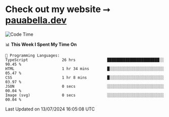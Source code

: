 # Check out my website ⭢ [pauabella.dev](https://pauabella.dev)

<!--START_SECTION:waka-->
![Code Time](http://img.shields.io/badge/Code%20Time-3%2C562%20hrs%202%20mins-blue)

📊 **This Week I Spent My Time On** 

```text
💬 Programming Languages: 
TypeScript               26 hrs              ███████████████████████░░   90.45 % 
HTML                     1 hr 34 mins        █░░░░░░░░░░░░░░░░░░░░░░░░   05.47 % 
CSS                      1 hr 8 mins         █░░░░░░░░░░░░░░░░░░░░░░░░   03.97 % 
JSON                     0 secs              ░░░░░░░░░░░░░░░░░░░░░░░░░   00.04 % 
Image (svg)              0 secs              ░░░░░░░░░░░░░░░░░░░░░░░░░   00.04 % 
```


 Last Updated on 13/07/2024 16:05:08 UTC
<!--END_SECTION:waka-->
